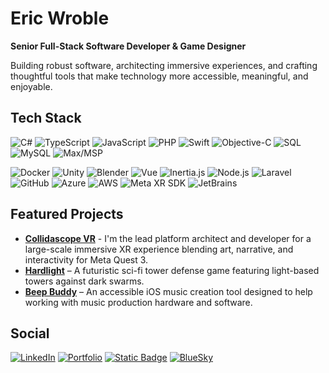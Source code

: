 # Eric Wroble

**Senior Full-Stack Software Developer & Game Designer** 

Building robust software, architecting immersive experiences, and crafting thoughtful tools that make technology more accessible, meaningful, and enjoyable. 

## Tech Stack

<!-- **Languages & Frameworks** -->
<!-- C#, TypeScript, PHP, Swift, Objective-C, SQL, Laravel, JavaScript, Max/MSP -->
![C#](https://img.shields.io/badge/C%23-239120?style=for-the-badge&logo=c-sharp&logoColor=white)
![TypeScript](https://img.shields.io/badge/TypeScript-007ACC?style=for-the-badge&logo=typescript&logoColor=white)
![JavaScript](https://img.shields.io/badge/JavaScript-F7DF1E?style=for-the-badge&logo=javascript&logoColor=black)
![PHP](https://img.shields.io/badge/PHP-777BB4?style=for-the-badge&logo=php&logoColor=white)
![Swift](https://img.shields.io/badge/Swift-FA7343?style=for-the-badge&logo=swift&logoColor=white)
![Objective-C](https://img.shields.io/badge/Objective--C-438EFF?style=for-the-badge&logo=apple&logoColor=white)
![SQL](https://img.shields.io/badge/SQL-336791?style=for-the-badge)
![MySQL](https://img.shields.io/badge/MySQL-4479A1?logo=mysql&logoColor=white&style=for-the-badge)
![Max/MSP](https://img.shields.io/badge/Max%2FMSP-535353?style=for-the-badge&logo=music&logoColor=white)

![Docker](https://img.shields.io/badge/Docker-2496ED?style=for-the-badge&logo=docker&logoColor=white)
![Unity](https://img.shields.io/badge/Unity-100000?style=for-the-badge&logo=unity&logoColor=white)
![Blender](https://img.shields.io/badge/Blender-F5792A?style=for-the-badge&logo=blender&logoColor=white)
![Vue](https://img.shields.io/badge/Vue.js-4FC08D?logo=vue.js&logoColor=white&style=for-the-badge)
![Inertia.js](https://img.shields.io/badge/Inertia.js-9553E9?logo=inertia&logoColor=white&style=for-the-badge)
![Node.js](https://img.shields.io/badge/Node.js-339933?style=for-the-badge&logo=nodedotjs&logoColor=white)
![Laravel](https://img.shields.io/badge/Laravel-FF2D20?style=for-the-badge&logo=laravel&logoColor=white)
![GitHub](https://img.shields.io/badge/GitHub-181717?logo=github&logoColor=white&style=for-the-badge)
![Azure](https://img.shields.io/badge/Azure-0089D6?logo=microsoftazure&logoColor=white&style=for-the-badge)
![AWS](https://img.shields.io/badge/AWS-232F3E?logo=amazonaws&logoColor=white&style=for-the-badge)
![Meta XR SDK](https://img.shields.io/badge/Meta%20XR%20SDK-0467DF?logo=meta&logoColor=white&style=for-the-badge)
![JetBrains](https://img.shields.io/badge/JetBrains-000000?logo=jetbrains&logoColor=white&style=for-the-badge)

<!--**Domains**  
Web & Mobile Development, Game Development (Unity), VR/AR (Meta Quest SDK), Systems Architecture, DevOps, Custom Tooling & Pipelines, Analytics & Telemetry, AI & Procedural Content-->

<!--**Focus Areas**  
**Performance Optimization** (profiling, Quest-targeted optimization to hit 72 FPS). **DevOps Pipeline** (CI/CD builds, automated change logs, robust PR process). **Game Design & UX** (puzzle/mechanic design, economy balancing, narrative integration). **Accessibility** (both in gameplay design and in tool creation, e.g., BeepBuddy)-->

## Featured Projects
- **[Collidascope VR](https://www.collidascope.art)** - I'm the lead platform architect and developer for a large-scale immersive XR experience blending art, narrative, and interactivity for Meta Quest 3.  
- **[Hardlight](https://store.steampowered.com/app/2386770/Hardlight/)** – A futuristic sci-fi tower defense game featuring light-based towers against dark swarms.  
- **[Beep Buddy](https://apps.apple.com/np/app/beep-buddy/id6443946812)** – An accessible iOS music creation tool designed to help working with music production hardware and software.

## Social

[![LinkedIn](https://img.shields.io/badge/LinkedIn-0077B5?style=for-the-badge&logo=linkedin&logoColor=white)](https://www.linkedin.com/in/eric-wroble/)
[![Portfolio](https://img.shields.io/badge/Portfolio-000000?style=for-the-badge&logoColor=orange)](https://smaths.github.io/Portfolio/)
[![Static Badge](https://img.shields.io/badge/Snarfum%20Industries-black?style=for-the-badge&color=4C64AC)](https://snarfum.com)
[![BlueSky](https://img.shields.io/badge/BlueSky-0285FF?style=for-the-badge&logoColor=white&logo=bluesky)](https://bsky.app/profile/snarfum.bsky.social)
